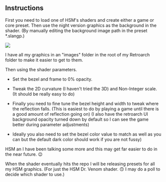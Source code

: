 ## Instructions

First you need to load one of HSM's shaders and create either a game or core preset. Then use the night version graphics as the background in the shader. (By manually editing the background image path in the preset *.slangp.) 

![](/images/slangedit.png)  

I have all my graphics in an "images" folder in the root of my Retroarch folder to make it easier to get to them.

Then using the shader parameters.

- Set the bezel and frame to 0% opacity. 

- Tweak the 2D curvature (I haven't tried the 3D) and Non-Integer scale. (It should be really easy to do)

- Finally you need to fine tune the bezel height and width to tweak where the reflection falls. (This is easiest to do by playing a game until there is a good amount of reflection going on) (I also have the retroarch UI  background opacity turned down by default so I can see the game better during parameter adjustments)

- Ideally you also need to set the bezel color value to match as well as you can but the default dark color should work if you are not fussy)

HSM an I have been talking some more and this may get far easier to do in the near future. :wink:

When the shader eventually hits the repo I will be releasing presets for all my HSM graphics. (For just the HSM Dr. Venom shader. :upside_down_face: I may do a poll to decide which shader to use.)
